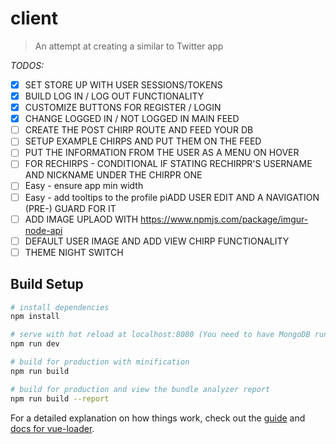 # client

> An attempt at creating a similar to Twitter app

*TODOS:*
- [x] SET STORE UP WITH USER SESSIONS/TOKENS
- [x] BUILD LOG IN / LOG OUT FUNCTIONALITY 
- [x] CUSTOMIZE BUTTONS FOR REGISTER / LOGIN
- [x] CHANGE LOGGED IN / NOT LOGGED IN MAIN FEED
- [ ] CREATE THE POST CHIRP ROUTE AND FEED YOUR DB
- [ ] SETUP EXAMPLE CHIRPS AND PUT THEM ON THE FEED 
- [ ] PUT THE INFORMATION FROM THE USER AS A MENU ON HOVER
- [ ] FOR RECHIRPS - CONDITIONAL IF STATING RECHIRPR'S USERNAME AND NICKNAME UNDER THE CHIRPR ONE
- [ ] Easy - ensure app min width
- [ ] Easy - add tooltips to the profile piADD USER EDIT AND A NAVIGATION (PRE-) GUARD FOR IT
- [ ] ADD IMAGE UPLAOD WITH https://www.npmjs.com/package/imgur-node-api
- [ ] DEFAULT USER IMAGE AND ADD VIEW CHIRP FUNCTIONALITY
- [ ] THEME NIGHT SWITCH

## Build Setup

``` bash
# install dependencies
npm install

# serve with hot reload at localhost:8080 (You need to have MongoDB running as well, running @ http://localhost:4040)
npm run dev

# build for production with minification
npm run build

# build for production and view the bundle analyzer report
npm run build --report
```

For a detailed explanation on how things work, check out the [guide](http://vuejs-templates.github.io/webpack/) and [docs for vue-loader](http://vuejs.github.io/vue-loader).
